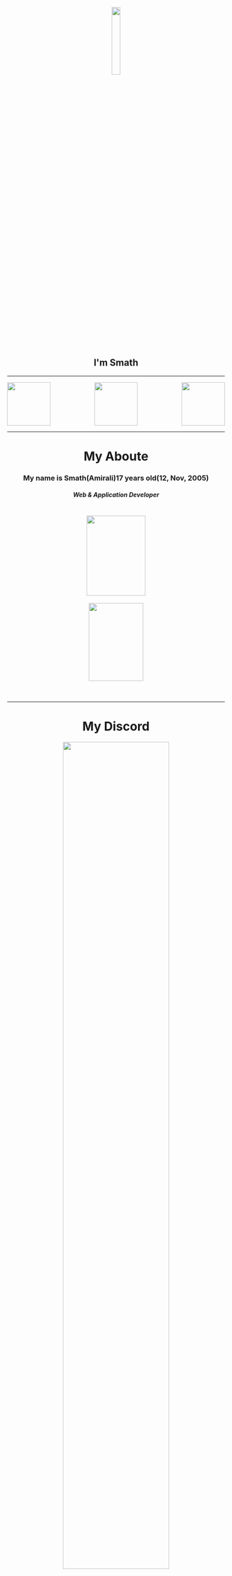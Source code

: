 <div align="center">
<img src="https://cdn.discordapp.com/attachments/1055448903752876072/1065385342913495040/12bbadd4c9b42706af74872809e27cc6.png" align="center" width"40" style="height: 20%" />
<h2>I'm Smath</h2>
</div>

----

<div align="left">
<a href="https://instagram.com/smath_org"><img src="https://cdn.discordapp.com/attachments/1043156910213431306/1067189862740013177/instagram.png" align="left" width="100" style="hight: 40%"/><a/>
</div>

<div align="right">
<a href="mailto:amiralismath@gmail.com"><img src="https://cdn.discordapp.com/attachments/1043156910213431306/1067189473043042304/Gmail.png" align="right" width="100" style="hight: 40%"/><a/>
</div>

<div align="center">
<a href="https://discord.gg/moonteam"><img src="https://cdn.discordapp.com/attachments/1043156910213431306/1067188909265653800/Discord.png" align="center" width="100" style="hight: 40%"/><a/>
</div>

----

<div align="center">
<h1>My Aboute</h1>

<h3>My name is Smath(Amirali)17 years old(12, Nov, 2005)</h3>
<h5>Web & Application Developer</h5>
<br/>
<div align="center"><img src="https://github-readme-stats.vercel.app/api?username=Amir-Smath&theme=swift" align="center" height="185p" style="width: 52%" /></div>
</div><br/>

<div align="center"><img src="https://github-readme-stats.vercel.app/api/top-langs/?username=Amir-Smath&theme=swift" align="center" height="180p" style="width: 50%" /></div>
<br/><br/>

<div align="center">


</div>

---

<div align="center">
<h1>My Discord</h1>
<img src="https://cdn.discordapp.com/attachments/1043156910213431306/1067179181626105987/MyDiscord.png" style="width: 70%" />    
</div>

----

<div align="center">

<h1>My Skills</h1><br/>

<img src="https://cdn.discordapp.com/attachments/1043156910213431306/1067418679396024340/C.png" style="width: 35%" />
<img src="https://cdn.discordapp.com/attachments/1043156910213431306/1067418677810573412/C.png" style="width: 35%" />
<img src="https://cdn.discordapp.com/attachments/1043156910213431306/1067418678309695548/Html.png" style="width: 35%" />
<img src="https://cdn.discordapp.com/attachments/1043156910213431306/1067418678079000576/Css.png" style="width: 35%" />
<img src="https://cdn.discordapp.com/attachments/1043156910213431306/1067418678578122783/JavaScript.png" style="width: 35%" />
<img src="https://cdn.discordapp.com/attachments/1043156910213431306/1067418678976589834/TypeScript.png" style="width: 35%" />
<img src="https://cdn.discordapp.com/attachments/1043156910213431306/1067418678783655978/ReScript.png" style="width: 35%" />
<img src="https://cdn.discordapp.com/attachments/1043156910213431306/1067418679161131069/Arduino.png" style="width: 35%" />

</div>
